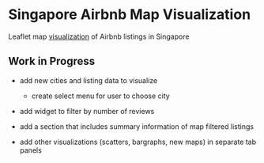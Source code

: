 # Singapore Airbnb Map Visualization

Leaflet map [visualization](https://jwc225.shinyapps.io/airbnb_singapore_viz/) of Airbnb listings in Singapore

## Work in Progress

- add new cities and listing data to visualize
  - create select menu for user to choose city

- add widget to filter by number of reviews

- add a section that includes summary information of map filtered listings

- add other visualizations (scatters, bargraphs, new maps) in separate tab panels
